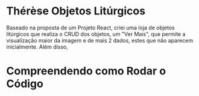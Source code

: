 # Thérèse Objetos Litúrgicos
Baseado na proposta de um Projeto React, criei uma loja de objetos litúrgicos que realiza o CRUD dos objetos, um "Ver Mais", que permite a visualização maior da imagem e de mais 2 dados, estes que não aparecem inicialmente. Além disso, 


# Compreendendo como Rodar o Código

## 